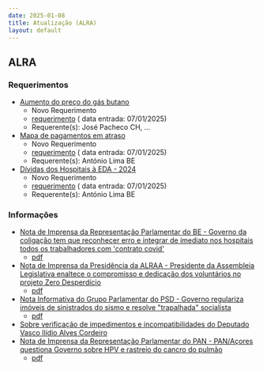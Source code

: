 ```yaml
---
date: 2025-01-08
title: Atualização (ALRA)
layout: default
---
```

## ALRA

### Requerimentos

* [Aumento do preço do gás butano](http://base.alra.pt:82/4DACTION/w_pesquisa_registo/4/8642)
  * Novo Requerimento
  * [requerimento](http://base.alra.pt:82/Doc_Req/XIIIreque235.pdf) ( data entrada: 07/01/2025)
  * Requerente(s): José Pacheco CH, ...
* [Mapa de pagamentos em atraso](http://base.alra.pt:82/4DACTION/w_pesquisa_registo/4/8643)
  * Novo Requerimento
  * [requerimento](http://base.alra.pt:82/Doc_Req/XIIIreque236.pdf) ( data entrada: 07/01/2025)
  * Requerente(s): António Lima BE
* [Dívidas dos Hospitais à EDA - 2024](http://base.alra.pt:82/4DACTION/w_pesquisa_registo/4/8644)
  * Novo Requerimento
  * [requerimento](http://base.alra.pt:82/Doc_Req/XIIIreque237.pdf) ( data entrada: 07/01/2025)
  * Requerente(s): António Lima BE

### Informações

* [Nota de Imprensa da Representação Parlamentar do BE - Governo da coligação tem que reconhecer erro e integrar de imediato nos hospitais todos os trabalhadores com 'contrato covid'](http://base.alra.pt:82/4DACTION/w_pesquisa_registo/8/20897)
  * [pdf](http://base.alra.pt:82/Doc_Noticias/NI20897.pdf)
* [Nota de Imprensa da Presidência da ALRAA - Presidente da Assembleia Legislativa enaltece o compromisso e dedicação dos voluntários no projeto Zero Desperdício](http://base.alra.pt:82/4DACTION/w_pesquisa_registo/8/20898)
  * [pdf](http://base.alra.pt:82/Doc_Noticias/NI20898.pdf)
* [Nota Informativa do Grupo Parlamentar do PSD - Governo regulariza imóveis de sinistrados do sismo e resolve "trapalhada" socialista](http://base.alra.pt:82/4DACTION/w_pesquisa_registo/8/20899)
  * [pdf](http://base.alra.pt:82/Doc_Noticias/NI20899.pdf)
* [Sobre verificação de impedimentos e incompatibilidades do Deputado Vasco Ilídio Alves Cordeiro](http://base.alra.pt:82/4DACTION/w_pesquisa_registo/8/20900)
* [Nota de Imprensa da Representação Parlamentar do PAN - PAN/Açores questiona Governo sobre HPV e rastreio do cancro do pulmão](http://base.alra.pt:82/4DACTION/w_pesquisa_registo/8/20901)
  * [pdf](http://base.alra.pt:82/Doc_Noticias/NI20901.pdf)
